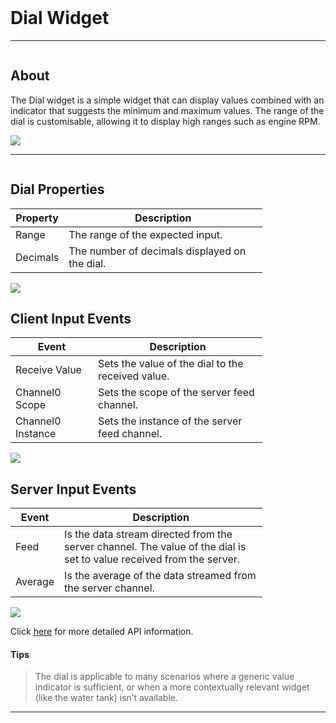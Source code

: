 <!-- Dial Widget Help Markdown -->
<link rel="stylesheet" type="text/css" media="all" href="/help/markdown_styles.css"/>
<br>

# Dial Widget

___
<div class="column-container">
<div class="column row-container" style="width:100%">


## About
The Dial widget is a simple widget that can display values combined with an indicator that suggests the minimum and maximum values. The range of the dial is customisable, allowing it to display high ranges such as engine RPM.

</div>

<div class="column row-container">
<img src="/images/help/dial/dial.png">
</div>
</div>

___

<div class="column-container">
<div class="column row-container" style="width:80%;">

## Dial Properties
| Property | Description |
| -------- | ----------- |
| Range | The range of the expected input. |
| Decimals | The number of decimals displayed on the dial. |

</div>
<div class="column row-container">
<img src="/images/help/dial/dial_specific.png">
</div>
</div>


<div class="column-container">
<div class="column row-container" style="width:80%;">

## Client Input Events
| Event | Description |
| ----- | ----------- |
| Receive Value | Sets the value of the dial to the received value. |
| Channel0 Scope | Sets the scope of the server feed channel. |
| Channel0 Instance | Sets the instance of the server feed channel. |

</div>
<div class="column row-container">
<img src="/images/help/dial/dial_client_input.png">
</div>
</div>


<div class="column-container">
<div class="column row-container" style="width:80%;">

## Server Input Events
| Event | Description |
| ----- | ----------- |
| Feed | Is the data stream directed from the server channel. The value of the dial is set to value received from the server. |
| Average | Is the average of the data streamed from the server channel. |

</div>
<div class="column row-container">
<img src="/images/help/dial/dial_server_input.png">
</div>
</div>

Click [here](http:www.google.com "API Info") for more detailed API information.

#### Tips
> The dial is applicable to many scenarios where a generic value indicator is sufficient, or when a more contextually relevant widget (like the water tank) isn’t available. 

---